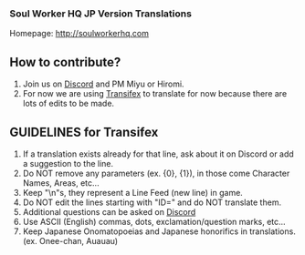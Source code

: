 ### Soul Worker HQ JP Version Translations
Homepage: http://soulworkerhq.com

## How to contribute?
  1. Join us on [Discord](https://discord.gg/0elCk6HCY5XkLg0t) and PM Miyu or Hiromi.
  2. For now we are using [Transifex](https://www.transifex.com/hiromi-corp/swhq) to translate for now because there are lots of edits to be made.

## GUIDELINES for Transifex
  1. If a translation exists already for that line, ask about it on Discord or add a suggestion to the line.
  2. Do NOT remove any parameters (ex. {0}, {1}), in those come Character Names, Areas, etc...
  3. Keep "\n"s, they represent a Line Feed (new line) in game.
  4. Do NOT edit the lines starting with "ID=" and do NOT translate them.
  5. Additional questions can be asked on [Discord](https://discord.gg/0elCk6HCY5XkLg0t)
  6. Use ASCII (English) commas, dots, exclamation/question marks, etc...
  7. Keep Japanese Onomatopoeias and Japanese honorifics in translations. (ex. Onee-chan, Auauau)

